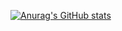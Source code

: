 [![Anurag's GitHub stats](https://github-readme-stats.vercel.app/api?username=ystgs)](https://github.com/anuraghazra/github-readme-stats)
